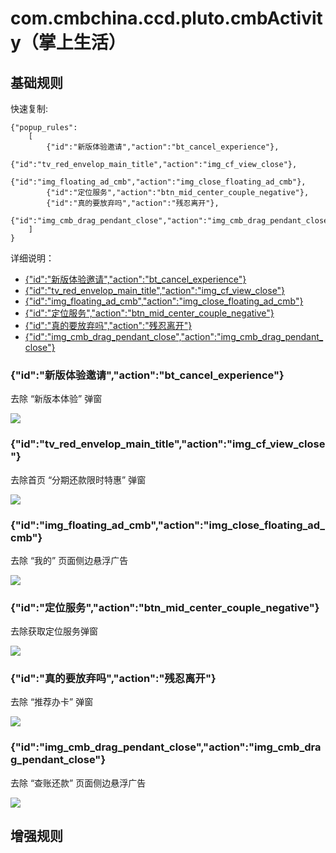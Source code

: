 # com.cmbchina.ccd.pluto.cmbActivity（掌上生活）

## 基础规则

快速复制:
```
{"popup_rules":
    [
        {"id":"新版体验邀请","action":"bt_cancel_experience"},
        {"id":"tv_red_envelop_main_title","action":"img_cf_view_close"},
        {"id":"img_floating_ad_cmb","action":"img_close_floating_ad_cmb"},
        {"id":"定位服务","action":"btn_mid_center_couple_negative"},
        {"id":"真的要放弃吗","action":"残忍离开"},
        {"id":"img_cmb_drag_pendant_close","action":"img_cmb_drag_pendant_close"}
    ]
}
```
详细说明：
- [{"id":"新版体验邀请","action":"bt_cancel_experience"}](#id新版体验邀请actionbt_cancel_experience)
- [{"id":"tv_red_envelop_main_title","action":"img_cf_view_close"}](#idtv_red_envelop_main_titleactionimg_cf_view_close)
- [{"id":"img_floating_ad_cmb","action":"img_close_floating_ad_cmb"}](#idimg_floating_ad_cmbactionimg_close_floating_ad_cmb)
- [{"id":"定位服务","action":"btn_mid_center_couple_negative"}](#id定位服务actionbtn_mid_center_couple_negative)
- [{"id":"真的要放弃吗","action":"残忍离开"}](#id真的要放弃吗action残忍离开)
- [{"id":"img_cmb_drag_pendant_close","action":"img_cmb_drag_pendant_close"}](#idimg_cmb_drag_pendant_closeactionimg_cmb_drag_pendant_close)

### {"id":"新版体验邀请","action":"bt_cancel_experience"}
去除 “新版本体验” 弹窗

![](./assets/新版体验邀请.jpg)

### {"id":"tv_red_envelop_main_title","action":"img_cf_view_close"}
去除首页 “分期还款限时特惠” 弹窗

![](./assets/分期还款限时特惠.jpg)

### {"id":"img_floating_ad_cmb","action":"img_close_floating_ad_cmb"}
去除 “我的” 页面侧边悬浮广告

![](./assets/img_close_floating_ad_cmb.jpg)

### {"id":"定位服务","action":"btn_mid_center_couple_negative"}
去除获取定位服务弹窗

![](./assets/btn_mid_center_couple_negative.jpg)

### {"id":"真的要放弃吗","action":"残忍离开"}
去除 “推荐办卡” 弹窗

![](./assets/推荐办卡.jpg)

### {"id":"img_cmb_drag_pendant_close","action":"img_cmb_drag_pendant_close"}
去除 “查账还款” 页面侧边悬浮广告

![](./assets/img_cmb_drag_pendant_close.jpg)

## 增强规则